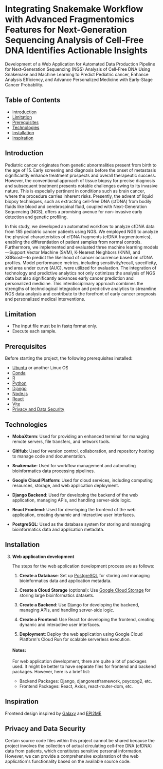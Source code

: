 # **Integrating Snakemake Workflow with Advanced Fragmentomics Features for Next-Generation Sequencing Analysis of Cell-Free DNA Identifies Actionable Insights**

Development of a Web Application for Automated Data Production Pipeline for Next-Generation Sequencing (NGS) Analysis of Cell-Free DNA Using Snakemake and Machine Learning to Predict Pediatric cancer, Enhance Analysis Efficiency, and Advance Personalized Medicine with Early-Stage Cancer Probability.

## Table of Contents

- [Introduction](#introduction)
- [Limitation](#limitation)
- [Prerequisites](#prerequisites)
- [Technologies](#technologies)
- [Installation](#installation)
- [Inspiration](#inspiration)

## Introduction

Pediatric cancer originates from genetic abnormalities present from birth to the age of 15. Early screening and diagnosis before the onset of metastasis significantly enhance treatment prospects and overall therapeutic success. However, the conventional approach of tissue biopsy for precise diagnosis and subsequent treatment presents notable challenges owing to its invasive nature. This is especially pertinent in conditions such as brain cancer, where the procedure carries inherent risks. Presently, the advent of liquid biopsy techniques, such as extracting cell-free DNA (cfDNA) from bodily fluids like blood and cerebrospinal fluid, coupled with Next-Generation Sequencing (NGS), offers a promising avenue for non-invasive early detection and genetic profiling.

In this study, we developed an automated workflow to analyze cfDNA data from 185 pediatric cancer patients using NGS. We employed NGS to analyze the physical characteristics of cfDNA fragments (cfDNA fragmentomics), enabling the differentiation of patient samples from normal controls. Furthermore, we implemented and evaluated three machine learning models—Support Vector Machine (SVM), K-Nearest Neighbors (KNN), and XGBoost—to predict the likelihood of cancer occurrence based on cfDNA profiles. Model performance metrics, including sensitivity/recall, specificity, and area under curve (AUC), were utilized for evaluation. 
The integration of technology and predictive analytics not only optimizes the analysis of NGS data but also significantly advances early cancer prediction and personalized medicine. This interdisciplinary approach combines the strengths of technological integration and predictive analytics to streamline NGS data analysis and contribute to the forefront of early cancer prognosis and personalized medical interventions.

## Limitation

- The input file must be in fastq format only.
- Execute each sample.

## Prerequisites

Before starting the project, the following prerequisites installed:

- [Ubuntu](https://ubuntu.com/) or another Linux OS
- [Conda](https://conda.org/)
- [R](https://www.r-project.org/)
- [Python](https://www.python.org/)
- [Django](https://www.djangoproject.com/)
- [Node.js](https://nodejs.org/)
- [React](https://reactjs.org/)
- [Vite](https://vitejs.dev/)
- [Privacy and Data Security](#privacy-and-data-security)

## Technologies

- **MobaXterm**: Used for providing an enhanced terminal for managing remote servers, file transfers, and network tools.

- **GitHub**: Used for version control, collaboration, and repository hosting to manage code and documentation.

- **Snakemake**: Used for workflow management and automating bioinformatics data processing pipelines.

- **Google Cloud Platform**: Used for cloud services, including computing resources, storage, and web application deployment.

- **Django Backend**: Used for developing the backend of the web application, managing APIs, and handling server-side logic.

- **React Frontend**: Used for developing the frontend of the web application, creating dynamic and interactive user interfaces.

- **PostgreSQL**: Used as the database system for storing and managing bioinformatics data and application metadata.

## Installation
3. **Web application development**

    The steps for the web application development process are as follows:

    1. **Create a Database**: Set up [PostgreSQL](https://www.postgresql.org/) for storing and managing bioinformatics data and application metadata.

    2. **Create a Cloud Storage** (optional): Use [Google Cloud Storage](https://cloud.google.com/storage?hl=th) for storing large bioinformatics datasets.

    3. **Create a Backend**: Use Django for developing the backend, managing APIs, and handling server-side logic.

    4. **Create a Frontend**: Use React for developing the frontend, creating dynamic and interactive user interfaces.

    5. **Deployment**: Deploy the web application using Google Cloud Platform's Cloud Run for scalable serverless execution.

    #### Notes:
    
    For web application development, there are quite a lot of packages used. It might be better to have separate files for frontend and backend packages. However, here is a brief list:

    - Backend Packages: Django, djangorestframework, psycopg2, etc.
    - Frontend Packages: React, Axios, react-router-dom, etc.

## Inspiration

Frontend design inspired by [Galaxy](https://usegalaxy.org/) and [EPI2ME](https://github.com/epi2me-labs)

## Privacy and Data Security
Certain source code files within this project cannot be shared because the project involves the collection of actual circulating cell-free DNA (cfDNA) data from patients, which constitutes sensitive personal information. However, we can provide a comprehensive explanation of the web application's functionality based on the available source code.
